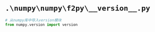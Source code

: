 # `.\numpy\numpy\f2py\__version__.py`

```py
# 从numpy库中导入version模块
from numpy.version import version
```